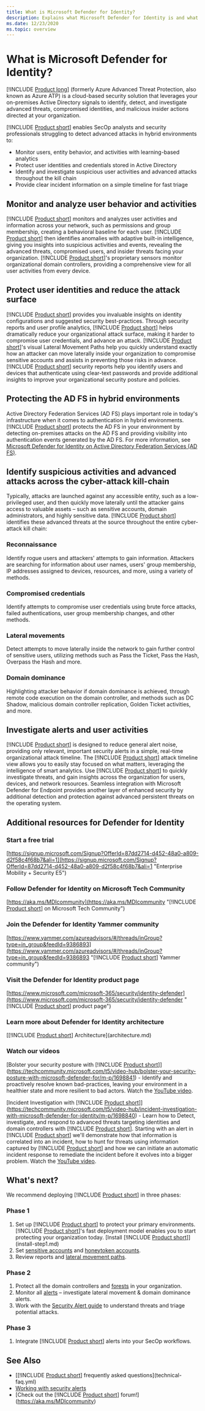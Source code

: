 ```yaml
---
title: What is Microsoft Defender for Identity?
description: Explains what Microsoft Defender for Identity is and what kinds of suspicious activities it can detect
ms.date: 12/23/2020
ms.topic: overview
---
```


# What is Microsoft Defender for Identity?

[!INCLUDE [Product long](includes/product-long.md)] (formerly Azure Advanced Threat Protection, also known as Azure ATP) is a cloud-based security solution that leverages your on-premises Active Directory signals to identify, detect, and investigate advanced threats, compromised identities, and malicious insider actions directed at your organization.

[!INCLUDE [Product short](includes/product-short.md)] enables SecOp analysts and security professionals struggling to detect advanced attacks in hybrid environments to:

- Monitor users, entity behavior, and activities with learning-based analytics
- Protect user identities and credentials stored in Active Directory
- Identify and investigate suspicious user activities and advanced attacks throughout the kill chain
- Provide clear incident information on a simple timeline for fast triage

## Monitor and analyze user behavior and activities

[!INCLUDE [Product short](includes/product-short.md)] monitors and analyzes user activities and information across your network, such as permissions and group membership, creating a behavioral baseline for each user. [!INCLUDE [Product short](includes/product-short.md)] then identifies anomalies with adaptive built-in intelligence, giving you insights into suspicious activities and events, revealing the advanced threats, compromised users, and insider threats facing your organization. [!INCLUDE [Product short](includes/product-short.md)]'s proprietary sensors monitor organizational domain controllers, providing a comprehensive view for all user activities from every device.

## Protect user identities and reduce the attack surface

[!INCLUDE [Product short](includes/product-short.md)] provides you invaluable insights on identity configurations and suggested security best-practices. Through security reports and user profile analytics, [!INCLUDE [Product short](includes/product-short.md)] helps dramatically reduce your organizational attack surface, making it harder to compromise user credentials, and advance an attack. [!INCLUDE [Product short](includes/product-short.md)]'s visual Lateral Movement Paths help you quickly understand exactly how an attacker can move laterally inside your organization to compromise sensitive accounts and assists in preventing those risks in advance. [!INCLUDE [Product short](includes/product-short.md)] security reports help you identify users and devices that authenticate using clear-text passwords and provide additional insights to improve your organizational security posture and policies.

## Protecting the AD FS in hybrid environments

Active Directory Federation Services (AD FS) plays important role in today's infrastructure when it comes to authentication in hybrid environments. [!INCLUDE [Product short](includes/product-short.md)] protects the AD FS in your environment by detecting on-premises attacks on the AD FS and providing visibility into authentication events generated by the AD FS. For more information, see [Microsoft Defender for Identity on Active Directory Federation Services (AD FS)](active-directory-federation-services.md).

## Identify suspicious activities and advanced attacks across the cyber-attack kill-chain

Typically, attacks are launched against any accessible entity, such as a low-privileged user, and then quickly move laterally until the attacker gains access to valuable assets – such as sensitive accounts, domain administrators, and highly sensitive data. [!INCLUDE [Product short](includes/product-short.md)] identifies these advanced threats at the source throughout the entire cyber-attack kill chain:

### Reconnaissance

Identify rogue users and attackers' attempts to gain information. Attackers are searching for information about user names, users' group membership, IP addresses assigned to devices, resources, and more, using a variety of methods.

### Compromised credentials

Identify attempts to compromise user credentials using brute force attacks, failed authentications, user group membership changes, and other methods.

### Lateral movements

Detect attempts to move laterally inside the network to gain further control of sensitive users, utilizing methods such as Pass the Ticket, Pass the Hash, Overpass the Hash and more.

### Domain dominance

Highlighting attacker behavior if domain dominance is achieved, through remote code execution on the domain controller, and methods such as DC Shadow, malicious domain controller replication, Golden Ticket activities, and more.

## Investigate alerts and user activities

[!INCLUDE [Product short](includes/product-short.md)] is designed to reduce general alert noise, providing only relevant, important security alerts in a simple, real-time organizational attack timeline. The [!INCLUDE [Product short](includes/product-short.md)] attack timeline view allows you to easily stay focused on what matters, leveraging the intelligence of smart analytics. Use [!INCLUDE [Product short](includes/product-short.md)] to quickly investigate threats, and gain insights across the organization for users, devices, and network resources. Seamless integration with Microsoft Defender for Endpoint provides another layer of enhanced security by additional detection and protection against advanced persistent threats on the operating system.

## Additional resources for Defender for Identity

### Start a free trial

[https://signup.microsoft.com/Signup?OfferId=87dd2714-d452-48a0-a809-d2f58c4f68b7&ali=1](https://signup.microsoft.com/Signup?OfferId=87dd2714-d452-48a0-a809-d2f58c4f68b7&ali=1 "Enterprise Mobility + Security E5")

### Follow Defender for Identity on Microsoft Tech Community

[https://aka.ms/MDIcommunity](https://aka.ms/MDIcommunity "[!INCLUDE [Product short](includes/product-short.md)] on Microsoft Tech Community")

### Join the Defender for Identity Yammer community

[https://www.yammer.com/azureadvisors/#/threads/inGroup?type=in_group&feedId=9386893](https://www.yammer.com/azureadvisors/#/threads/inGroup?type=in_group&feedId=9386893 "[!INCLUDE [Product short](includes/product-short.md)] Yammer community")

### Visit the Defender for Identity product page

[https://www.microsoft.com/microsoft-365/security/identity-defender](https://www.microsoft.com/microsoft-365/security/identity-defender "[!INCLUDE [Product short](includes/product-short.md)] product page")

### Learn more about Defender for Identity architecture

[[!INCLUDE [Product short](includes/product-short.md)] Architecture](architecture.md)

### Watch our videos

[Bolster your security posture with [!INCLUDE [Product short](includes/product-short.md)]](<https://techcommunity.microsoft.com/t5/video-hub/bolster-your-security-posture-with-microsoft-defender-for/m-p/1698841>) - Identify and proactively resolve known bad-practices, leaving your environment in a healthier state and more resilient to bad actors. Watch the [YouTube video](https://youtu.be/nx5rrxVuRTk).

[Incident Investigation with [!INCLUDE [Product short](includes/product-short.md)]](<https://techcommunity.microsoft.com/t5/video-hub/incident-investigation-with-microsoft-defender-for-identity/m-p/1698840>) - Learn how to Detect, investigate, and respond to advanced threats targeting identities and domain controllers with [!INCLUDE [Product short](includes/product-short.md)]. Starting with an alert in [!INCLUDE [Product short](includes/product-short.md)] we'll demonstrate how that information is correlated into an incident, how to hunt for threats using information captured by [!INCLUDE [Product short](includes/product-short.md)] and how we can initiate an automatic incident response to remediate the incident before it evolves into a bigger problem. Watch the [YouTube video](https://youtu.be/geWU4It6S48).

## What's next?

We recommend deploying [!INCLUDE [Product short](includes/product-short.md)] in three phases:

### Phase 1

1. Set up [!INCLUDE [Product short](includes/product-short.md)] to protect your primary environments. [!INCLUDE [Product short](includes/product-short.md)]'s fast deployment model enables you to start protecting your organization today. [Install [!INCLUDE [Product short](includes/product-short.md)]](install-step1.md)
1. Set [sensitive accounts](manage-sensitive-honeytoken-accounts.md) and [honeytoken accounts](configure-detection-exclusions.md).
1. Review reports and [lateral movement paths](use-case-lateral-movement-path.md).

### Phase 2

1. Protect all the domain controllers and [forests](multi-forest.md) in your organization.
1. Monitor all [alerts](working-with-suspicious-activities.md) – investigate lateral movement & domain dominance alerts.
1. Work with the [Security Alert guide](suspicious-activity-guide.md) to understand threats and triage potential attacks.

### Phase 3

1. Integrate [!INCLUDE [Product short](includes/product-short.md)] alerts into your SecOp workflows.

## See Also

- [[!INCLUDE [Product short](includes/product-short.md)] frequently asked questions](technical-faq.yml)
- [Working with security alerts](working-with-suspicious-activities.md)
- [Check out the [!INCLUDE [Product short](includes/product-short.md)] forum!](<https://aka.ms/MDIcommunity>)
